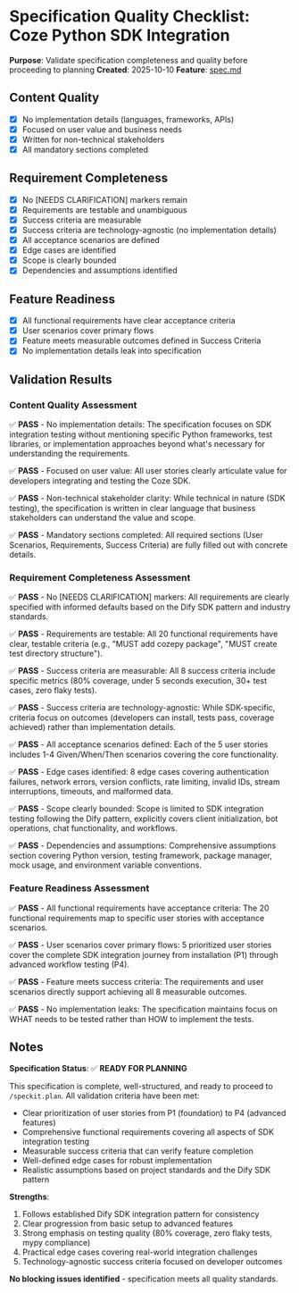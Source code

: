 # Specification Quality Checklist: Coze Python SDK Integration

**Purpose**: Validate specification completeness and quality before proceeding to planning
**Created**: 2025-10-10
**Feature**: [spec.md](../spec.md)

## Content Quality

- [x] No implementation details (languages, frameworks, APIs)
- [x] Focused on user value and business needs
- [x] Written for non-technical stakeholders
- [x] All mandatory sections completed

## Requirement Completeness

- [x] No [NEEDS CLARIFICATION] markers remain
- [x] Requirements are testable and unambiguous
- [x] Success criteria are measurable
- [x] Success criteria are technology-agnostic (no implementation details)
- [x] All acceptance scenarios are defined
- [x] Edge cases are identified
- [x] Scope is clearly bounded
- [x] Dependencies and assumptions identified

## Feature Readiness

- [x] All functional requirements have clear acceptance criteria
- [x] User scenarios cover primary flows
- [x] Feature meets measurable outcomes defined in Success Criteria
- [x] No implementation details leak into specification

## Validation Results

### Content Quality Assessment

✅ **PASS** - No implementation details: The specification focuses on SDK integration testing without mentioning specific Python frameworks, test libraries, or implementation approaches beyond what's necessary for understanding the requirements.

✅ **PASS** - Focused on user value: All user stories clearly articulate value for developers integrating and testing the Coze SDK.

✅ **PASS** - Non-technical stakeholder clarity: While technical in nature (SDK testing), the specification is written in clear language that business stakeholders can understand the value and scope.

✅ **PASS** - Mandatory sections completed: All required sections (User Scenarios, Requirements, Success Criteria) are fully filled out with concrete details.

### Requirement Completeness Assessment

✅ **PASS** - No [NEEDS CLARIFICATION] markers: All requirements are clearly specified with informed defaults based on the Dify SDK pattern and industry standards.

✅ **PASS** - Requirements are testable: All 20 functional requirements have clear, testable criteria (e.g., "MUST add cozepy package", "MUST create test directory structure").

✅ **PASS** - Success criteria are measurable: All 8 success criteria include specific metrics (80% coverage, under 5 seconds execution, 30+ test cases, zero flaky tests).

✅ **PASS** - Success criteria are technology-agnostic: While SDK-specific, criteria focus on outcomes (developers can install, tests pass, coverage achieved) rather than implementation details.

✅ **PASS** - All acceptance scenarios defined: Each of the 5 user stories includes 1-4 Given/When/Then scenarios covering the core functionality.

✅ **PASS** - Edge cases identified: 8 edge cases covering authentication failures, network errors, version conflicts, rate limiting, invalid IDs, stream interruptions, timeouts, and malformed data.

✅ **PASS** - Scope clearly bounded: Scope is limited to SDK integration testing following the Dify pattern, explicitly covers client initialization, bot operations, chat functionality, and workflows.

✅ **PASS** - Dependencies and assumptions: Comprehensive assumptions section covering Python version, testing framework, package manager, mock usage, and environment variable conventions.

### Feature Readiness Assessment

✅ **PASS** - All functional requirements have acceptance criteria: The 20 functional requirements map to specific user stories with acceptance scenarios.

✅ **PASS** - User scenarios cover primary flows: 5 prioritized user stories cover the complete SDK integration journey from installation (P1) through advanced workflow testing (P4).

✅ **PASS** - Feature meets success criteria: The requirements and user scenarios directly support achieving all 8 measurable outcomes.

✅ **PASS** - No implementation leaks: The specification maintains focus on WHAT needs to be tested rather than HOW to implement the tests.

## Notes

**Specification Status**: ✅ **READY FOR PLANNING**

This specification is complete, well-structured, and ready to proceed to `/speckit.plan`. All validation criteria have been met:

- Clear prioritization of user stories from P1 (foundation) to P4 (advanced features)
- Comprehensive functional requirements covering all aspects of SDK integration testing
- Measurable success criteria that can verify feature completion
- Well-defined edge cases for robust implementation
- Realistic assumptions based on project standards and the Dify SDK pattern

**Strengths**:
1. Follows established Dify SDK integration pattern for consistency
2. Clear progression from basic setup to advanced features
3. Strong emphasis on testing quality (80% coverage, zero flaky tests, mypy compliance)
4. Practical edge cases covering real-world integration challenges
5. Technology-agnostic success criteria focused on developer outcomes

**No blocking issues identified** - specification meets all quality standards.

